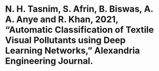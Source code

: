 # N. H. Tasnim, S. Afrin, B. Biswas, A. A. Anye and R. Khan, 2021, “Automatic Classification of Textile Visual Pollutants using Deep Learning Networks,” Alexandria Engineering Journal.

 
